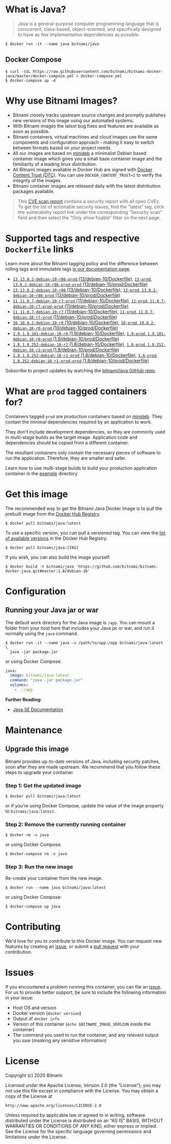 # What is Java?

> Java is a general-purpose computer programming language that is concurrent, class-based, object-oriented, and specifically designed to have as few implementation dependencies as possible.

```console
$ docker run -it --name java bitnami/java
```

## Docker Compose

```console
$ curl -sSL https://raw.githubusercontent.com/bitnami/bitnami-docker-java/master/docker-compose.yml > docker-compose.yml
$ docker-compose up -d
```

# Why use Bitnami Images?

* Bitnami closely tracks upstream source changes and promptly publishes new versions of this image using our automated systems.
* With Bitnami images the latest bug fixes and features are available as soon as possible.
* Bitnami containers, virtual machines and cloud images use the same components and configuration approach - making it easy to switch between formats based on your project needs.
* All our images are based on [minideb](https://github.com/bitnami/minideb) a minimalist Debian based container image which gives you a small base container image and the familiarity of a leading linux distribution.
* All Bitnami images available in Docker Hub are signed with [Docker Content Trust (DTC)](https://docs.docker.com/engine/security/trust/content_trust/). You can use `DOCKER_CONTENT_TRUST=1` to verify the integrity of the images.
* Bitnami container images are released daily with the latest distribution packages available.


> This [CVE scan report](https://quay.io/repository/bitnami/java?tab=tags) contains a security report with all open CVEs. To get the list of actionable security issues, find the "latest" tag, click the vulnerability report link under the corresponding "Security scan" field and then select the "Only show fixable" filter on the next page.

# Supported tags and respective `Dockerfile` links

Learn more about the Bitnami tagging policy and the difference between rolling tags and immutable tags [in our documentation page](https://docs.bitnami.com/tutorials/understand-rolling-tags-containers/).


- [`13`, `13.0.2-debian-10-r86-prod` (13/debian-10/Dockerfile)](https://github.com/bitnami/bitnami-docker-java/blob/13.0.2-debian-10-r86-prod/13/debian-10/Dockerfile), [`13-prod`, `13.0.2-debian-10-r86-prod-prod` (13/debian-10/prod/Dockerfile)](https://github.com/bitnami/bitnami-docker-java/blob/13.0.2-debian-10-r86-prod/13/debian-10/prod/Dockerfile)
- [`13`, `13.0.2-debian-10-r86` (13/debian-10/Dockerfile)](https://github.com/bitnami/bitnami-docker-java/blob/13.0.2-debian-10-r86/13/debian-10/Dockerfile), [`13-prod`, `13.0.2-debian-10-r86-prod` (13/debian-10/prod/Dockerfile)](https://github.com/bitnami/bitnami-docker-java/blob/13.0.2-debian-10-r86/13/debian-10/prod/Dockerfile)
- [`11`, `11.0.7-debian-10-r7-prod` (11/debian-10/Dockerfile)](https://github.com/bitnami/bitnami-docker-java/blob/11.0.7-debian-10-r7-prod/11/debian-10/Dockerfile), [`11-prod`, `11.0.7-debian-10-r7-prod-prod` (11/debian-10/prod/Dockerfile)](https://github.com/bitnami/bitnami-docker-java/blob/11.0.7-debian-10-r7-prod/11/debian-10/prod/Dockerfile)
- [`11`, `11.0.7-debian-10-r7` (11/debian-10/Dockerfile)](https://github.com/bitnami/bitnami-docker-java/blob/11.0.7-debian-10-r7/11/debian-10/Dockerfile), [`11-prod`, `11.0.7-debian-10-r7-prod` (11/debian-10/prod/Dockerfile)](https://github.com/bitnami/bitnami-docker-java/blob/11.0.7-debian-10-r7/11/debian-10/prod/Dockerfile)
- [`10`, `10.0.2-debian-10-r0` (10/debian-10/Dockerfile)](https://github.com/bitnami/bitnami-docker-java/blob/10.0.2-debian-10-r0/10/debian-10/Dockerfile), [`10-prod`, `10.0.2-debian-10-r0-prod` (10/debian-10/prod/Dockerfile)](https://github.com/bitnami/bitnami-docker-java/blob/10.0.2-debian-10-r0/10/debian-10/prod/Dockerfile)
- [`1.9`, `1.9.181-debian-10-r0` (1.9/debian-10/Dockerfile)](https://github.com/bitnami/bitnami-docker-java/blob/1.9.181-debian-10-r0/1.9/debian-10/Dockerfile), [`1.9-prod`, `1.9.181-debian-10-r0-prod` (1.9/debian-10/prod/Dockerfile)](https://github.com/bitnami/bitnami-docker-java/blob/1.9.181-debian-10-r0/1.9/debian-10/prod/Dockerfile)
- [`1.8`, `1.8.252-debian-10-r2` (1.8/debian-10/Dockerfile)](https://github.com/bitnami/bitnami-docker-java/blob/1.8.252-debian-10-r2/1.8/debian-10/Dockerfile), [`1.8-prod`, `1.8.252-debian-10-r2-prod` (1.8/debian-10/prod/Dockerfile)](https://github.com/bitnami/bitnami-docker-java/blob/1.8.252-debian-10-r2/1.8/debian-10/prod/Dockerfile)
- [`1.8`, `1.8.252-debian-10-r1-prod` (1.8/debian-10/Dockerfile)](https://github.com/bitnami/bitnami-docker-java/blob/1.8.252-debian-10-r1-prod/1.8/debian-10/Dockerfile), [`1.8-prod`, `1.8.252-debian-10-r1-prod-prod` (1.8/debian-10/prod/Dockerfile)](https://github.com/bitnami/bitnami-docker-java/blob/1.8.252-debian-10-r1-prod/1.8/debian-10/prod/Dockerfile)

Subscribe to project updates by watching the [bitnami/java GitHub repo](https://github.com/bitnami/bitnami-docker-java).

# What are `prod` tagged containers for?

Containers tagged `prod` are production containers based on [minideb](https://github.com/bitnami/minideb). They contain the minimal dependencies required by an application to work.

They don't include development dependencies, so they are commonly used in multi-stage builds as the target image. Application code and dependencies should be copied from a different container.

The resultant containers only contain the necessary pieces of software to run the application. Therefore, they are smaller and safer.

Learn how to use multi-stage builds to build your production application container in the [example](/example) directory

# Get this image

The recommended way to get the Bitnami Java Docker Image is to pull the prebuilt image from the [Docker Hub Registry](https://hub.docker.com/r/bitnami/java).

```console
$ docker pull bitnami/java:latest
```

To use a specific version, you can pull a versioned tag. You can view the [list of available versions](https://hub.docker.com/r/bitnami/java/tags/) in the Docker Hub Registry.

```console
$ docker pull bitnami/java:[TAG]
```

If you wish, you can also build the image yourself.

```console
$ docker build -t bitnami/java 'https://github.com/bitnami/bitnami-docker-java.git#master:1.8/debian-10'
```

# Configuration

## Running your Java jar or war

The default work directory for the Java image is `/app`. You can mount a folder from your host here that includes your Java jar or war, and run it normally using the `java` command.

```console
$ docker run -it --name java -v /path/to/app:/app bitnami/java:latest \
  java -jar package.jar
```

or using Docker Compose:

```yaml
java:
  image: bitnami/java:latest
  command: "java -jar package.jar"
  volumes:
    - .:/app
```

**Further Reading:**

  - [Java SE Documentation](https://docs.oracle.com/javase/8/docs/api/)

# Maintenance

## Upgrade this image

Bitnami provides up-to-date versions of Java, including security patches, soon after they are made upstream. We recommend that you follow these steps to upgrade your container.

### Step 1: Get the updated image

```console
$ docker pull bitnami/java:latest
```

or if you're using Docker Compose, update the value of the image property to `bitnami/java:latest`.

### Step 2: Remove the currently running container

```console
$ docker rm -v java
```

or using Docker Compose:

```console
$ docker-compose rm -v java
```

### Step 3: Run the new image

Re-create your container from the new image.

```console
$ docker run --name java bitnami/java:latest
```

or using Docker Compose:

```console
$ docker-compose up java
```

# Contributing

We'd love for you to contribute to this Docker image. You can request new features by creating an [issue](https://github.com/bitnami/bitnami-docker-java/issues), or submit a [pull request](https://github.com/bitnami/bitnami-docker-java/pulls) with your contribution.

# Issues

If you encountered a problem running this container, you can file an [issue](https://github.com/bitnami/bitnami-docker-java/issues/new). For us to provide better support, be sure to include the following information in your issue:

- Host OS and version
- Docker version (`docker version`)
- Output of `docker info`
- Version of this container (`echo $BITNAMI_IMAGE_VERSION` inside the container)
- The command you used to run the container, and any relevant output you saw (masking any sensitive
information)

# License

Copyright (c) 2020 Bitnami

Licensed under the Apache License, Version 2.0 (the "License");
you may not use this file except in compliance with the License.
You may obtain a copy of the License at

    http://www.apache.org/licenses/LICENSE-2.0

Unless required by applicable law or agreed to in writing, software
distributed under the License is distributed on an "AS IS" BASIS,
WITHOUT WARRANTIES OR CONDITIONS OF ANY KIND, either express or implied.
See the License for the specific language governing permissions and
limitations under the License.
